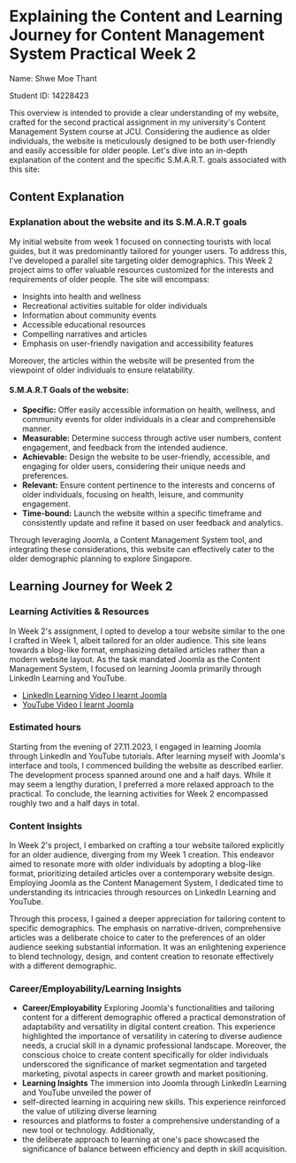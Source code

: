 # Explaining the Content and Learning Journey for Content Management System Practical Week 2

Name: Shwe Moe Thant


Student ID: 14228423

This overview is intended to provide a clear understanding of my website, crafted for the second practical assignment 
in my university's Content Management System course at JCU. Considering the audience as older individuals, 
the website is meticulously designed to be both user-friendly and easily accessible for older people. Let's dive into 
an in-depth explanation of the content and the specific S.M.A.R.T. goals associated with this site:

## Content Explanation
### Explanation about the website and its S.M.A.R.T goals

My initial website from week 1 focused on connecting tourists with local guides, but it was predominantly tailored for 
younger users. To address this, I've developed a parallel site targeting older demographics. This Week 2 project aims 
to offer valuable resources customized for the interests and requirements of older people. The site will encompass:

* Insights into health and wellness 
* Recreational activities suitable for older individuals 
* Information about community events 
* Accessible educational resources 
* Compelling narratives and articles 
* Emphasis on user-friendly navigation and accessibility features


Moreover, the articles within the website will be presented from the viewpoint of older individuals to ensure relatability.

#### S.M.A.R.T Goals of the website:


* **Specific:** Offer easily accessible information on health, wellness, and community events for older individuals in a clear and comprehensible manner.
* **Measurable:** Determine success through active user numbers, content engagement, and feedback from the intended audience.
* **Achievable:** Design the website to be user-friendly, accessible, and engaging for older users, considering their unique needs and preferences.
* **Relevant:** Ensure content pertinence to the interests and concerns of older individuals, focusing on health, leisure, and community engagement.
* **Time-bound:** Launch the website within a specific timeframe and consistently update and refine it based on user feedback and analytics.


Through leveraging Joomla, a Content Management System tool, and integrating these considerations, this website can 
effectively cater to the older demographic planning to explore Singapore.

## Learning Journey for Week 2

### Learning Activities & Resources

In Week 2's assignment, I opted to develop a tour website similar to the one I crafted in Week 1, albeit tailored for 
an older audience. This site leans towards a blog-like format, emphasizing detailed articles rather than a modern 
website layout. As the task mandated Joomla as the Content Management System, I focused on learning Joomla primarily 
through LinkedIn Learning and YouTube.

* [LinkedIn Learning Video I learnt Joomla](https://www.linkedin.com/learning/joomla-4-essential-training/linking-an-article-to-the-menu?u=2223545) 
* [YouTube Video I learnt Joomla](https://www.youtube.com/watch?v=h5VZwTLdgdM&list=PLQSbA0rrCrqHZxODzTYgAaCp_zYI3Aiug&index=3)

### Estimated hours

Starting from the evening of 27.11.2023, I engaged in learning Joomla through LinkedIn and YouTube tutorials. After learning
myself with Joomla's interface and tools, I commenced building the website as described earlier. The development process 
spanned around one and a half days. While it may seem a lengthy duration, I preferred a more relaxed approach to the practical. 
To conclude, the learning activities for Week 2 encompassed roughly two and a half days in total.

### Content Insights 

In Week 2's project, I embarked on crafting a tour website tailored explicitly for an older audience, diverging from 
my Week 1 creation. This endeavor aimed to resonate more with older individuals by adopting a blog-like format, 
prioritizing detailed articles over a contemporary website design. Employing Joomla as the Content Management System, 
I dedicated time to understanding its intricacies through resources on LinkedIn Learning and YouTube.

Through this process, I gained a deeper appreciation for tailoring content to specific demographics. 
The emphasis on narrative-driven, comprehensive articles was a deliberate choice to cater to the preferences of 
an older audience seeking substantial information. It was an enlightening experience to blend technology, design, 
and content creation to resonate effectively with a different demographic.

### Career/Employability/Learning Insights


* **Career/Employability** Exploring Joomla's functionalities and tailoring content for a different demographic offered a practical 
demonstration of adaptability and versatility in digital content creation. This experience highlighted the 
importance of versatility in catering to diverse audience needs, a crucial skill in a dynamic professional landscape.
Moreover, the conscious choice to create content specifically for older individuals underscored the significance of 
market segmentation and targeted marketing, pivotal aspects in career growth and market positioning.
*  **Learning Insights** The immersion into Joomla through LinkedIn Learning and YouTube unveiled the power of 
* self-directed learning in acquiring new skills. This experience reinforced the value of utilizing diverse learning 
* resources and platforms to foster a comprehensive understanding of a new tool or technology. Additionally, 
* the deliberate approach to learning at one's pace showcased the significance of balance between efficiency and depth in skill acquisition.